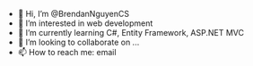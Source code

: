 - 👋 Hi, I’m @BrendanNguyenCS
- 👀 I’m interested in web development
- 🌱 I’m currently learning C#, Entity Framework, ASP.NET MVC
- 💞️ I’m looking to collaborate on ...
- 📫 How to reach me: email  

<!---
BrendanNguyenCS/BrendanNguyenCS is a ✨ special ✨ repository because its `README.md` (this file) appears on your GitHub profile.
You can click the Preview link to take a look at your changes.
--->
